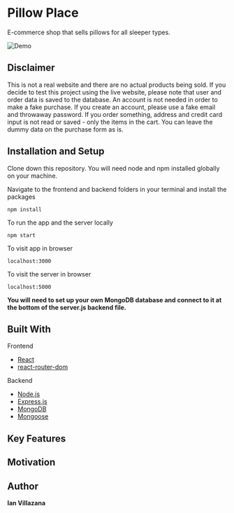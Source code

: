 # Pillow Place

E-commerce shop that sells pillows for all sleeper types.

![Demo](pillow_demo.gif)

## Disclaimer

This is not a real website and there are no actual products being sold. If you 
decide to test this project using the live website, please note that user and 
order data is saved to the database. An account is not needed in order to make a
fake purchase. If you create an account, please use a fake email and throwaway 
password. If you order something, address and credit card input is not read or 
saved - only the items in the cart. You can leave the dummy data on the purchase
form as is.

## Installation and Setup

Clone down this repository. You will need node and npm installed globally on 
your machine.

Navigate to the frontend and backend folders in your terminal and install the
packages

`npm install`

To run the app and the server locally

`npm start`

To visit app in browser

`localhost:3000`

To visit the server in browser

`localhost:5000`

**You will need to set up your own MongoDB database and connect to it at the 
bottom of the server.js backend file.**

## Built With

Frontend
* [React](https://reactjs.org/)
* [react-router-dom](https://www.npmjs.com/package/react-router-dom)

Backend
* [Node.js](https://nodejs.org/en/)
* [Express.js](https://expressjs.com/)
* [MongoDB](https://www.mongodb.com/)
* [Mongoose](https://mongoosejs.com/)

## Key Features


## Motivation


## Author

**Ian Villazana**
